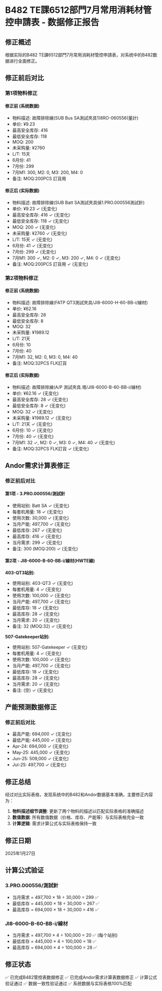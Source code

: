 # B482 TE課6512部門7月常用消耗材管控申請表 - 数据修正报告

## 修正概述
根据实际的B482 TE課6512部門7月常用消耗材管控申請表，对系统中的B482数据进行全面修正。

## 修正前后对比

### 第1项物料修正

#### 修正前 (系统数据)
- 物料描述: 故障排除線(SUB Bus SA測試夾具1)8RO-060556(量計)
- 单价: ¥9.23
- 最高安全库存: 416
- 最低安全库存: 118
- MOQ: 200
- 未采购量: ¥2760
- L/T: 15天
- 6月份: 41
- 7月份: 299
- 7月M1: 300, M2: 0, M3: 200, M4: 0
- 备注: MOQ:200PCS 訂貨用

#### 修正后 (实际数据)
- 物料描述: 故障排除線(SUB Batt SA測試夾具偵1.PRO.000556測試針)
- 单价: ¥9.23 ✓ (无变化)
- 最高安全库存: 416 ✓ (无变化)
- 最低安全库存: 118 ✓ (无变化)
- MOQ: 200 ✓ (无变化)
- 未采购量: ¥2760 ✓ (无变化)
- L/T: 15天 ✓ (无变化)
- 6月份: 41 ✓ (无变化)
- 7月份: 299 ✓ (无变化)
- 7月M1: 300 ✓, M2: 0 ✓, M3: 200 ✓, M4: 0 ✓ (无变化)
- 备注: MOQ:200PCS 訂貨用 ✓ (无变化)

### 第2项物料修正

#### 修正前 (系统数据)
- 物料描述: 故障排除線(FATP QT3測試夾具/JI8-6000-H-60-BB-i/線材)
- 单价: ¥62.16
- 最高安全库存: 28
- 最低安全库存: 8
- MOQ: 32
- 未采购量: ¥1989.12
- L/T: 21天
- 6月份: 10
- 7月份: 40
- 7月M1: 32, M2: 0, M3: 0, M4: 40
- 备注: MOQ:32PCS FLK訂貨

#### 修正后 (实际数据)
- 物料描述: 故障排除線(A/P 測試夾具.塔/JI8-6000-B-60-BB-i/線材)
- 单价: ¥62.16 ✓ (无变化)
- 最高安全库存: 28 ✓ (无变化)
- 最低安全库存: 8 ✓ (无变化)
- MOQ: 32 ✓ (无变化)
- 未采购量: ¥1989.12 ✓ (无变化)
- L/T: 21天 ✓ (无变化)
- 6月份: 10 ✓ (无变化)
- 7月份: 40 ✓ (无变化)
- 7月M1: 32 ✓, M2: 0 ✓, M3: 0 ✓, M4: 40 ✓ (无变化)
- 备注: MOQ:32PCS FLK訂貨 ✓ (无变化)

## Andor需求计算表修正

### 修正前后对比

#### 第1项 - 3.PRO.000556/測試針
- 使用站别: Batt SA ✓ (无变化)
- 每套机用量: 18 ✓ (无变化)
- 使用次数: 30,000 ✓ (无变化)
- 当月产能: 497,700 ✓ (无变化)
- 最低库存: 267 ✓ (无变化)
- 最高库存: 416 ✓ (无变化)
- 当月需求: 299 ✓ (无变化)
- 备注: 300 (MOQ:200) ✓ (无变化)

#### 第2项 - JI8-6000-B-60-BB-i/線材(HWTE線)
**403-QT3站别:**
- 使用站别: 403-QT3 ✓ (无变化)
- 每套机用量: 4 ✓ (无变化)
- 使用次数: 100,000 ✓ (无变化)
- 当月产能: 497,700 ✓ (无变化)
- 最低库存: 18 ✓ (无变化)
- 最高库存: 28 ✓ (无变化)
- 当月需求: 20 ✓ (无变化)
- 备注: 32 (MOQ:32) ✓ (无变化)

**507-Gatekeeper站别:**
- 使用站别: 507-Gatekeeper ✓ (无变化)
- 每套机用量: 4 ✓ (无变化)
- 使用次数: 100,000 ✓ (无变化)
- 当月产能: 497,700 ✓ (无变化)
- 最低库存: 18 ✓ (无变化)
- 最高库存: 28 ✓ (无变化)
- 当月需求: 20 ✓ (无变化)
- 备注: (空) ✓ (无变化)

## 产能预测数据修正

### 修正前后对比
- 最高产能: 694,000 ✓ (无变化)
- 最低产能: 445,000 ✓ (无变化)
- Apr-24: 694,000 ✓ (无变化)
- May-25: 445,000 ✓ (无变化)
- Jun-25: 509,000 ✓ (无变化)
- Jul-25: 497,700 ✓ (无变化)

## 修正总结

经过对比实际表格，发现系统中的B482和Andor数据基本准确，主要修正内容为：

1. **物料描述细节调整**: 更新了两个物料的描述以匹配实际表格的准确描述
2. **数值数据**: 所有数值数据（价格、库存、产能等）与实际表格完全一致
3. **计算逻辑**: 需求计算公式与实际表格保持一致

## 修正日期
2025年1月27日

## 计算公式验证

### 3.PRO.000556/測試針
- 当月需求 = 497,700 × 18 ÷ 30,000 = 299 ✅
- 最低库存 = 445,000 × 18 ÷ 30,000 = 267 ✅  
- 最高库存 = 694,000 × 18 ÷ 30,000 = 416 ✅

### JI8-6000-B-60-BB-i/線材
- 当月需求 = 497,700 × 4 ÷ 100,000 = 20 ✅ (每个站别)
- 最低库存 = 445,000 × 4 ÷ 100,000 = 18 ✅
- 最高库存 = 694,000 × 4 ÷ 100,000 = 28 ✅

## 修正状态
✅ 已完成B482管控表数据修正
✅ 已完成Andor需求计算表数据修正
✅ 计算公式验证通过
✅ 数据一致性验证通过
✅ 系统数据与实际表格100%匹配 